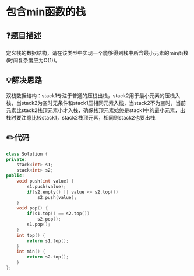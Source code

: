 # 包含min函数的栈

## :question:题目描述
定义栈的数据结构，请在该类型中实现一个能够得到栈中所含最小元素的min函数(时间复杂度应为O(1))。

## :bulb:解决思路
双栈数据结构：stack1专注于普通的压栈出栈，stack2用于最小元素的压栈入栈，当stack2为空时无条件和stack1压相同元素入栈，当stack2不为空时，当前元素比stack2栈顶元素小才入栈，确保栈顶元素始终是stack1中的最小元素，出栈时要注意比较stack1，stack2栈顶元素，相同则stack2也要出栈

## :pencil2:代码
```c++
class Solution {
private:
    stack<int> s1;
    stack<int> s2;
public:
    void push(int value) {
        s1.push(value);
        if(s2.empty() || value <= s2.top())
            s2.push(value);
    }
    void pop() {
        if(s1.top() == s2.top())
            s2.pop();
        s1.pop();
    }
    int top() {
        return s1.top();
    }
    int min() {
        return s2.top();
    }
};
```